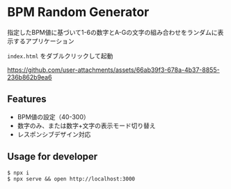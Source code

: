# BPM Random Generator

指定したBPM値に基づいて1-6の数字とA-Gの文字の組み合わせをランダムに表示するアプリケーション

`index.html` をダブルクリックして起動

https://github.com/user-attachments/assets/66ab39f3-678a-4b37-8855-236b862b9ea6

## Features

- BPM値の設定（40-300）
- 数字のみ、または数字+文字の表示モード切り替え
- レスポンシブデザイン対応

## Usage for developer

```
$ npx i
$ npx serve && open http://localhost:3000
```
